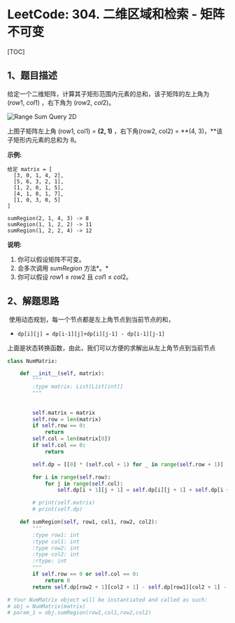 # LeetCode: 304. 二维区域和检索 - 矩阵不可变

[TOC]

## 1、题目描述

给定一个二维矩阵，计算其子矩形范围内元素的总和，该子矩阵的左上角为 (*row*1, *col*1) ，右下角为 (*row*2, *col*2)。

![Range Sum Query 2D](http://px3chmx10.bkt.clouddn.com/notebook/2019-09-19-092825.png)


上图子矩阵左上角 (row1, col1) = **(2, 1)** ，右下角(row2, col2) = **(4, 3)，**该子矩形内元素的总和为 8。

**示例:**

```
给定 matrix = [
  [3, 0, 1, 4, 2],
  [5, 6, 3, 2, 1],
  [1, 2, 0, 1, 5],
  [4, 1, 0, 1, 7],
  [1, 0, 3, 0, 5]
]

sumRegion(2, 1, 4, 3) -> 8
sumRegion(1, 1, 2, 2) -> 11
sumRegion(1, 2, 2, 4) -> 12
```

**说明:**

1. 你可以假设矩阵不可变。
2. 会多次调用 *sumRegion* 方法*。*
3. 你可以假设 *row*1 ≤ *row*2 且 *col*1 ≤ *col*2。



## 2、解题思路

​	使用动态规划，每一个节点都是左上角节点到当前节点的和，

- `dp[i][j] = dp[i-1][j]+dp[i][j-1] - dp[i-1][j-1]`

上面是状态转换函数，由此，我们可以方便的求解出从左上角节点到当前节点



```python
class NumMatrix:

    def __init__(self, matrix):
        """
        :type matrix: List[List[int]]
        """
        
        
        self.matrix = matrix
        self.row = len(matrix)
        if self.row == 0:
            return
        self.col = len(matrix[0])
        if self.col == 0:
            return

        self.dp = [[0] * (self.col + 1) for _ in range(self.row + 1)]

        for i in range(self.row):
            for j in range(self.col):
                self.dp[i + 1][j + 1] = self.dp[i][j + 1] + self.dp[i + 1][j] - self.dp[i][j] + self.matrix[i][j]

        # print(self.matrix)
        # print(self.dp)

    def sumRegion(self, row1, col1, row2, col2):
        """
        :type row1: int
        :type col1: int
        :type row2: int
        :type col2: int
        :rtype: int
        """
        if self.row == 0 or self.col == 0:
            return 0
        return self.dp[row2 + 1][col2 + 1] - self.dp[row1][col2 + 1] - self.dp[row2 + 1][col1] + self.dp[row1][col1]

# Your NumMatrix object will be instantiated and called as such:
# obj = NumMatrix(matrix)
# param_1 = obj.sumRegion(row1,col1,row2,col2)
```





